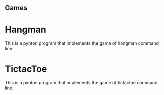 ## Games

# Hangman
This is a pyhton program that implements the game of hangman command line.

# TictacToe
This is a pyhton program that implements the game of tictactoe command line.
